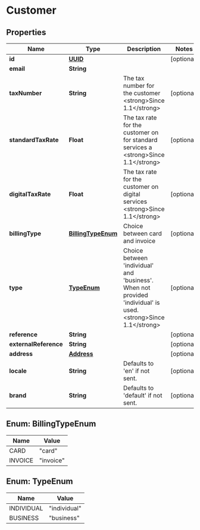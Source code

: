 # Customer

## Properties
Name | Type | Description | Notes
------------ | ------------- | ------------- | -------------
**id** | [**UUID**](UUID.md) |  |  [optional]
**email** | **String** |  | 
**taxNumber** | **String** | The tax number for the customer &lt;strong&gt;Since 1.1&lt;/strong&gt; |  [optional]
**standardTaxRate** | **Float** | The tax rate for the customer on for standard services a &lt;strong&gt;Since 1.1&lt;/strong&gt; |  [optional]
**digitalTaxRate** | **Float** | The tax rate for the customer on digital services &lt;strong&gt;Since 1.1&lt;/strong&gt; |  [optional]
**billingType** | [**BillingTypeEnum**](#BillingTypeEnum) | Choice between card and invoice |  [optional]
**type** | [**TypeEnum**](#TypeEnum) | Choice between &#x27;individual&#x27; and &#x27;business&#x27;. When not provided &#x27;individual&#x27; is used. &lt;strong&gt;Since 1.1&lt;/strong&gt; |  [optional]
**reference** | **String** |  |  [optional]
**externalReference** | **String** |  |  [optional]
**address** | [**Address**](Address.md) |  |  [optional]
**locale** | **String** | Defaults to &#x27;en&#x27; if not sent. |  [optional]
**brand** | **String** | Defaults to &#x27;default&#x27; if not sent. |  [optional]

<a name="BillingTypeEnum"></a>
## Enum: BillingTypeEnum
Name | Value
---- | -----
CARD | &quot;card&quot;
INVOICE | &quot;invoice&quot;

<a name="TypeEnum"></a>
## Enum: TypeEnum
Name | Value
---- | -----
INDIVIDUAL | &quot;individual&quot;
BUSINESS | &quot;business&quot;
